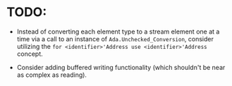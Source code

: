# TODO:

- Instead of converting each element type to a stream element one at a time
via a call to an instance of `Ada.Unchecked_Conversion`, consider utilizing
the `for <identifier>'Address use <identifier>'Address` concept.

- Consider adding buffered writing functionality (which shouldn't be
near as complex as reading).
